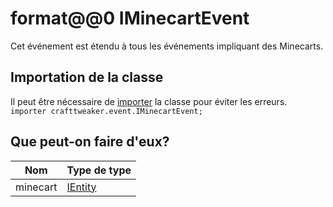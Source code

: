 # format@@0 IMinecartEvent

Cet événement est étendu à tous les événements impliquant des Minecarts.

## Importation de la classe
Il peut être nécessaire de [importer](/AdvancedFunctions/Import/) la classe pour éviter les erreurs.  
`importer crafttweaker.event.IMinecartEvent;`

## Que peut-on faire d'eux?

| Nom      | Type de type                          |
| -------- | ------------------------------------- |
| minecart | [IEntity](/Vanilla/Entities/IEntity/) |
